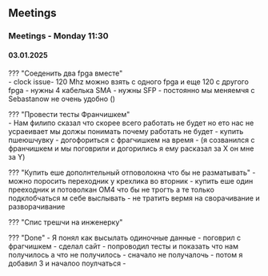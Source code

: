 
## Meetings 
### Meetings - Monday 11:30
#### 03.01.2025

??? "Cоеденить два fpga вместе"  
    - clock issue-  120 Mhz можно взять с одного fpga и еще 120 с другого fpga 
    - нужны 4 кабелька SMA 
    - нужны SFP - постоянно мы меняемчя с Sebastanow не очень удобно ()

??? "Провести тесты Франчишкем"   
    - Нам филипо сказал что скорее всего работать не будет но ето нас не усраеивает мы должы понимать почему работать не будет 
    - купить пшеюшчувку 
    - догофориться с фрагчишкем на время 
    - (я созванился с франчишкем и мы поговрили и догорились я ему расказал за X он мне за Y)
    
??? "Купить еше дополнтельный отповолокна что бы не разматывать"
    - можно поросить переходник у крехлика во вторник 
    - купить еше один прееходник и потоволкан OM4 что бы не трогть а те только подклобчаться м себе выслывать 
        - не тратить вермя на сворачивание и разворачивание 

??? "Спис трешчи на инженерку"

??? "Done"
    - Я понял как высылать одиночные данные 
    - поговрил с фрагчишкем 
    - сделал сайт 
    - попроводил тесты и показать что нам получилось а что не получилось 
        - сначало не получалочь 
        - потом я добавил 3 и началоо поулчаться 
        - 